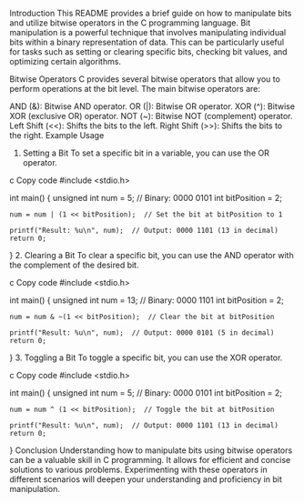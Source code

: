 Introduction
This README provides a brief guide on how to manipulate bits and utilize bitwise operators in the C programming language. Bit manipulation is a powerful technique that involves manipulating individual bits within a binary representation of data. This can be particularly useful for tasks such as setting or clearing specific bits, checking bit values, and optimizing certain algorithms.

Bitwise Operators
C provides several bitwise operators that allow you to perform operations at the bit level. The main bitwise operators are:

AND (&): Bitwise AND operator.
OR (|): Bitwise OR operator.
XOR (^): Bitwise XOR (exclusive OR) operator.
NOT (~): Bitwise NOT (complement) operator.
Left Shift (<<): Shifts the bits to the left.
Right Shift (>>): Shifts the bits to the right.
Example Usage
1. Setting a Bit
To set a specific bit in a variable, you can use the OR operator.

c
Copy code
#include <stdio.h>

int main() {
    unsigned int num = 5;  // Binary: 0000 0101
    int bitPosition = 2;

    num = num | (1 << bitPosition);  // Set the bit at bitPosition to 1

    printf("Result: %u\n", num);  // Output: 0000 1101 (13 in decimal)
    return 0;
}
2. Clearing a Bit
To clear a specific bit, you can use the AND operator with the complement of the desired bit.

c
Copy code
#include <stdio.h>

int main() {
    unsigned int num = 13;  // Binary: 0000 1101
    int bitPosition = 2;

    num = num & ~(1 << bitPosition);  // Clear the bit at bitPosition

    printf("Result: %u\n", num);  // Output: 0000 0101 (5 in decimal)
    return 0;
}
3. Toggling a Bit
To toggle a specific bit, you can use the XOR operator.

c
Copy code
#include <stdio.h>

int main() {
    unsigned int num = 5;  // Binary: 0000 0101
    int bitPosition = 2;

    num = num ^ (1 << bitPosition);  // Toggle the bit at bitPosition

    printf("Result: %u\n", num);  // Output: 0000 1101 (13 in decimal)
    return 0;
}
Conclusion
Understanding how to manipulate bits using bitwise operators can be a valuable skill in C programming. It allows for efficient and concise solutions to various problems. Experimenting with these operators in different scenarios will deepen your understanding and proficiency in bit manipulation.
